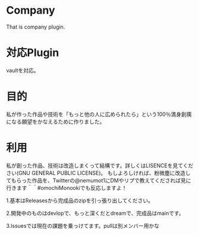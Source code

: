 # Company
That is company plugin.

# 対応Plugin
vaultを対応。

# 目的
私が作った作品や技術を「もっと他の人に広められたら」という100％満身創痍になる願望をかなえるために作りました。

# 利用
私が創った作品、技術は改造しまくって結構です。詳しくはLISENCEを見てください(GNU GENERAL PUBLIC LICENSE)。
もしよろしければ、粉微塵に改造してもらった作品を、Twitterの@nemumot1にDMやリプで教えてくだされば見に行きます＾＾#omochiMonookiでも反応しますよ！

1.基本はReleasesから完成品のzipを引っ張り出してください。

2.開発中のものはdevlopで、もっと深くだとdreamで、完成品はmainです。

3.lssuesでは現在の課題を乗っけてます。pullは別メンバー用かな
